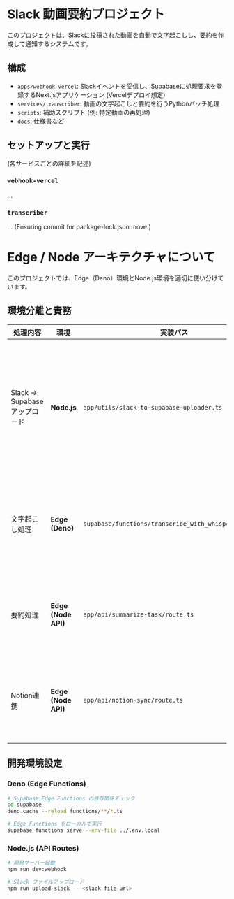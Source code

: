 # Slack 動画要約プロジェクト

このプロジェクトは、Slackに投稿された動画を自動で文字起こしし、要約を作成して通知するシステムです。

## 構成

- `apps/webhook-vercel`: Slackイベントを受信し、Supabaseに処理要求を登録するNext.jsアプリケーション (Vercelデプロイ想定)
- `services/transcriber`: 動画の文字起こしと要約を行うPythonバッチ処理
- `scripts`: 補助スクリプト (例: 特定動画の再処理)
- `docs`: 仕様書など

## セットアップと実行

(各サービスごとの詳細を記述)

### `webhook-vercel`

...

### `transcriber`

... 
(Ensuring commit for package-lock.json move.) 

# Edge / Node アーキテクチャについて

このプロジェクトでは、Edge（Deno）環境とNode.js環境を適切に使い分けています。

## 環境分離と責務

| 処理内容 | 環境 | 実装パス | 理由 |
|--------|------|---------|------|
| Slack → Supabase アップロード | **Node.js** | `app/utils/slack-to-supabase-uploader.ts` | ストリーム処理や大容量ファイル転送はNodeが適している |
| 文字起こし処理 | **Edge (Deno)** | `supabase/functions/transcribe_with_whisper/index.ts` | 軽量なAPIリクエスト処理に最適化 |
| 要約処理 | **Edge (Node API)** | `app/api/summarize-task/route.ts` | 複雑なAI処理と複数の非同期処理 |
| Notion連携 | **Edge (Node API)** | `app/api/notion-sync/route.ts` | 外部APIとのインテグレーション |

## 開発環境設定

### Deno (Edge Functions)

```bash
# Supabase Edge Functions の依存関係チェック
cd supabase
deno cache --reload functions/**/*.ts

# Edge Functions をローカルで実行
supabase functions serve --env-file ../.env.local
```

### Node.js (API Routes)

```bash
# 開発サーバー起動
npm run dev:webhook

# Slack ファイルアップロード
npm run upload-slack -- <slack-file-url>
``` 